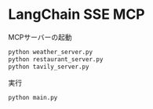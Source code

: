 # LangChain SSE MCP

MCPサーバーの起動
```bash
python weather_server.py
python restaurant_server.py
python tavily_server.py
```

実行
```bash
python main.py
```